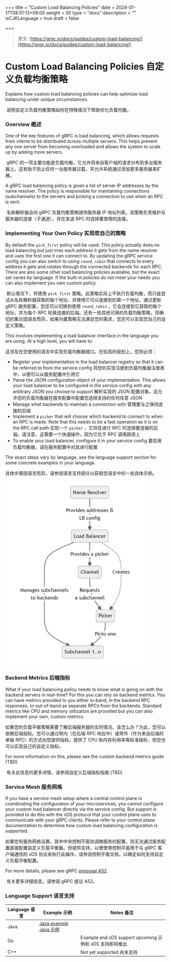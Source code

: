 +++
title = "Custom Load Balancing Policies"
date = 2024-01-17T08:51:13+08:00
weight = 50
type = "docs"
description = ""
isCJKLanguage = true
draft = false

+++

> 原文: [https://grpc.io/docs/guides/custom-load-balancing/](https://grpc.io/docs/guides/custom-load-balancing/)

# Custom Load Balancing Policies 自定义负载均衡策略

Explains how custom load balancing policies can help optimize load balancing under unique circumstances.

​	说明自定义负载均衡策略如何在特殊情况下帮助优化负载均衡。



### Overview 概述

One of the key features of gRPC is load balancing, which allows requests from clients to be distributed across multiple servers. This helps prevent any one server from becoming overloaded and allows the system to scale up by adding more servers.

​	gRPC 的一项主要功能是负载均衡，它允许将来自客户端的请求分布到多台服务器上。这有助于防止任何一台服务器过载，并允许系统通过添加更多服务器来扩展。

A gRPC load balancing policy is given a list of server IP addresses by the name resolver. The policy is responsible for maintaining connections (subchannels) to the servers and picking a connection to use when an RPC is sent.

​	名称解析器会向 gRPC 负载均衡策略提供服务器 IP 地址列表。该策略负责维护与服务器的连接（子通道），并在发送 RPC 时选择要使用的连接。

### Implementing Your Own Policy 实现您自己的策略

By default the `pick_first` policy will be used. This policy actually does no load balancing but just tries each address it gets from the name resolver and uses the first one it can connect to. By updating the gRPC service config you can also switch to using `round_robin` that connects to every address it gets and rotates through the connected backends for each RPC. There are also some other load balancing policies available, but the exact set varies by language. If the built-in policies do not meet your needs you can also implement you own custom policy.

​	默认情况下，将使用 `pick_first` 策略。此策略实际上不执行负载均衡，而只是尝试从名称解析器获取的每个地址，并使用它可以连接到的第一个地址。通过更新 gRPC 服务配置，您还可以切换到使用 `round_robin` ，它会连接到它获取的每个地址，并为每个 RPC 轮换连接的后端。还有一些其他可用的负载均衡策略，但确切的集合因语言而异。如果内置策略无法满足您的需求，您还可以实现您自己的自定义策略。

This involves implementing a load balancer interface in the language you are using. At a high level, you will have to:

​	这涉及在您使用的语言中实现负载均衡器接口。在较高的级别上，您将必须：

- Register your implementation in the load balancer registry so that it can be referred to from the service config
  将您的实现注册到负载均衡器注册表中，以便可以从服务配置中引用它
- Parse the JSON configuration object of your implementation. This allows your load balancer to be configured in the service config with any arbitrary JSON you choose to support
  解析实现的 JSON 配置对象。这允许您的负载均衡器在服务配置中配置您选择支持的任何任意 JSON
- Manage what backends to maintain a connection with
  管理要与之保持连接的后端
- Implement a `picker` that will choose which backend to connect to when an RPC is made. Note that this needs to be a fast operation as it is on the RPC call path
  实现一个 `picker` ，它将在进行 RPC 时选择要连接的后端。请注意，这需要一个快速操作，因为它位于 RPC 调用路径上
- To enable your load balancer, configure it in your service config
  要启用负载均衡器，请在服务配置中对其进行配置

The exact steps vary by language, see the language support section for some concrete examples in your language.

​	具体步骤因语言而异，请参阅语言支持部分以获取您语言中的一些具体示例。

![image-20240117094220420](./CustomLoadBalancingPolicies_img/image-20240117094220420.png)

### Backend Metrics 后端指标

What if your load balancing policy needs to know what is going on with the backend servers in real-time? For this you can rely on backend metrics. You can have metrics provided to you either in-band, in the backend RPC responses, or out-of-band as separate RPCs from the backends. Standard metrics like CPU and memory utilization are provided but you can also implement your own, custom metrics.

​	如果您的负载平衡策略需要了解后端服务器的实时情况，该怎么办？为此，您可以依赖后端指标。您可以通过带内（在后端 RPC 响应中）或带外（作为来自后端的单独 RPC）的方式向您提供指标。提供了 CPU 和内存利用率等标准指标，但您也可以实现自己的自定义指标。

For more information on this, please see the custom backend metrics guide (TBD)

​	有关此信息的更多详情，请参阅自定义后端指标指南 (TBD)

### Service Mesh 服务网格

If you have a service mesh setup where a central control plane is coordinating the configuration of your microservices, you cannot configure your custom load balancer directly via the service config. But support is provided to do this with the xDS protocol that your control plane uses to communicate with your gRPC clients. Please refer to your control plane documentation to determine how custom load balancing configuration is supported.

​	如果您有服务网格设置，其中中央控制平面协调微服务的配置，则无法通过服务配置直接配置自定义负载平衡器。但提供支持，以便使用控制平面用于与 gRPC 客户端通信的 xDS 协议来执行此操作。请参阅控制平面文档，以确定如何支持自定义负载平衡配置。

For more details, please see gRPC [proposal A52](https://github.com/grpc/proposal/blob/master/A52-xds-custom-lb-policies.md).

​	有关更多详细信息，请参阅 gRPC 提议 A52。

### Language Support 语言支持

| Language 语言 | Example 示例                                                 | Notes 备注                                               |
| ------------- | ------------------------------------------------------------ | -------------------------------------------------------- |
| Java          | [Java example Java 示例](https://github.com/grpc/grpc-java/tree/master/examples/src/main/java/io/grpc/examples/customloadbalance) |                                                          |
| Go            |                                                              | Example and xDS support upcoming 示例和 xDS 支持即将推出 |
| C++           |                                                              | Not yet supported 尚未支持                               |
